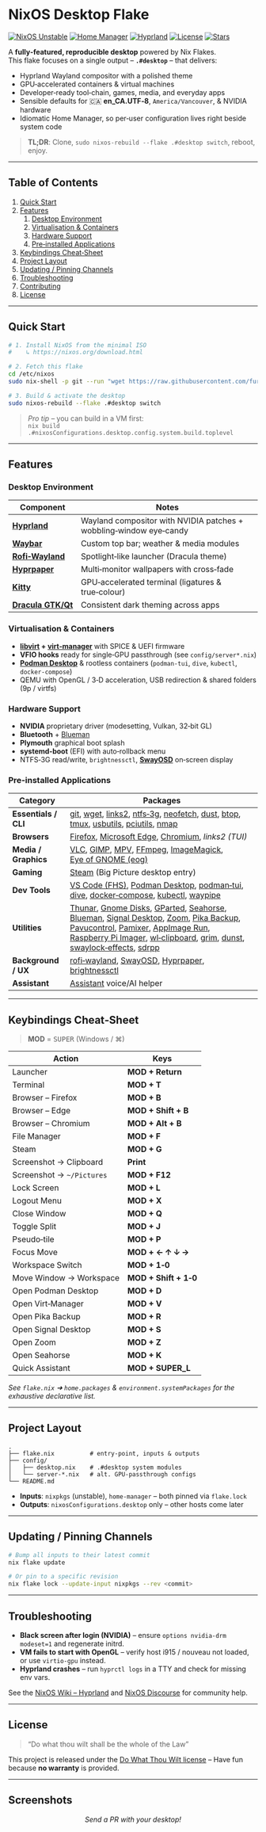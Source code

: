 
# NixOS Desktop Flake

[![NixOS Unstable](https://img.shields.io/badge/NixOS-unstable-blue?logo=nixos)](https://status.nixos.org)
[![Home Manager](https://img.shields.io/badge/Home%20Manager-enabled-brightgreen)](https://github.com/nix-community/home-manager)
[![Hyprland](https://img.shields.io/badge/Wayland-Hyprland-purple?logo=wayland)](https://github.com/hyprwm/Hyprland)
[![License](https://img.shields.io/badge/License-Do%20what%20thou%20wilt-red)](#license)
[![Stars](https://img.shields.io/github/stars/fursman/NixOS?style=social)](https://github.com/fursman/NixOS)

A **fully‑featured, reproducible desktop** powered by Nix Flakes.  
This flake focuses on a single output – **`.#desktop`** – that delivers:

* Hyprland Wayland compositor with a polished theme  
* GPU‑accelerated containers & virtual machines  
* Developer‑ready tool‑chain, games, media, and everyday apps  
* Sensible defaults for 🇨🇦 **en_CA.UTF‑8**, `America/Vancouver`, & NVIDIA hardware  
* Idiomatic Home Manager, so per‑user configuration lives right beside system code

> **TL;DR**: Clone, `sudo nixos-rebuild --flake .#desktop switch`, reboot, enjoy.

---

## Table of Contents

1. [Quick Start](#quick-start)
2. [Features](#features)
   1. [Desktop Environment](#desktop-environment)
   2. [Virtualisation & Containers](#virtualisation--containers)
   3. [Hardware Support](#hardware-support)
   4. [Pre‑installed Applications](#pre-installed-applications)
3. [Keybindings Cheat‑Sheet](#keybindings-cheat-sheet)
4. [Project Layout](#project-layout)
5. [Updating / Pinning Channels](#updating--pinning-channels)
6. [Troubleshooting](#troubleshooting)
7. [Contributing](#contributing)
8. [License](#license)

---

## Quick Start

```bash
# 1. Install NixOS from the minimal ISO
#    ↳ https://nixos.org/download.html

# 2. Fetch this flake
cd /etc/nixos
sudo nix-shell -p git --run "wget https://raw.githubusercontent.com/fursman/NixOS/main/flake.nix"

# 3. Build & activate the desktop
sudo nixos-rebuild --flake .#desktop switch
```

> _Pro tip_ – you can build in a VM first:  
> `nix build .#nixosConfigurations.desktop.config.system.build.toplevel`

---

## Features

### Desktop Environment

| Component | Notes |
|-----------|-------|
| **[Hyprland](https://github.com/hyprwm/Hyprland)** | Wayland compositor with NVIDIA patches + wobbling‑window eye‑candy |
| **[Waybar](https://github.com/Alexays/Waybar)** | Custom top bar; weather & media modules |
| **[Rofi‑Wayland](https://github.com/lbonn/rofi)** | Spotlight‑like launcher (Dracula theme) |
| **[Hyprpaper](https://github.com/hyprwm/hyprpaper)** | Multi‑monitor wallpapers with cross‑fade |
| **[Kitty](https://sw.kovidgoyal.net/kitty/)** | GPU‑accelerated terminal (ligatures & true‑colour) |
| **[Dracula GTK/Qt](https://github.com/dracula/gtk)** | Consistent dark theming across apps |

### Virtualisation & Containers

* **[libvirt](https://libvirt.org/) + [virt‑manager](https://virt-manager.org/)** with SPICE & UEFI firmware  
* **VFIO hooks** ready for single‑GPU passthrough (see `config/server*.nix`)  
* **[Podman Desktop](https://podman-desktop.io/)** & rootless containers (`podman‑tui`, `dive`, `kubectl`, `docker‑compose`)  
* QEMU with OpenGL / 3‑D acceleration, USB redirection & shared folders (9p / virtfs)

### Hardware Support

* **NVIDIA** proprietary driver (modesetting, Vulkan, 32‑bit GL)
* **Bluetooth** + [Blueman](https://github.com/blueman-project/blueman)
* **Plymouth** graphical boot splash
* **systemd‑boot** (EFI) with auto‑rollback menu
* NTFS‑3G read/write, `brightnessctl`, **[SwayOSD](https://github.com/ErikReider/SwayOSD)** on‑screen display

### Pre‑installed Applications

| Category | Packages |
|----------|----------|
| **Essentials / CLI** | [git](https://git-scm.com/), [wget](https://www.gnu.org/software/wget/), [links2](https://links.twibright.com/), [ntfs‑3g](https://github.com/tuxera/ntfs-3g), [neofetch](https://github.com/dylanaraps/neofetch), [dust](https://github.com/bootandy/dust), [btop](https://github.com/aristocratos/btop), [tmux](https://github.com/tmux/tmux), [usbutils](https://github.com/gregkh/usbutils), [pciutils](https://github.com/pciutils/pciutils), [nmap](https://nmap.org/) |
| **Browsers** | [Firefox](https://www.mozilla.org/firefox), [Microsoft Edge](https://www.microsoft.com/edge), [Chromium](https://www.chromium.org/), *links2 (TUI)* |
| **Media / Graphics** | [VLC](https://www.videolan.org/vlc/), [GIMP](https://www.gimp.org/), [MPV](https://mpv.io/), [FFmpeg](https://ffmpeg.org/), [ImageMagick](https://imagemagick.org/), [Eye of GNOME (eog)](https://wiki.gnome.org/Apps/Eog) |
| **Gaming** | [Steam](https://store.steampowered.com/about) (Big Picture desktop entry) |
| **Dev Tools** | [VS Code (FHS)](https://code.visualstudio.com/), [Podman Desktop](https://podman-desktop.io/), [podman‑tui](https://github.com/containers/podman-tui), [dive](https://github.com/wagoodman/dive), [docker‑compose](https://docs.docker.com/compose/), [kubectl](https://kubernetes.io/docs/tasks/tools/), [waypipe](https://github.com/ArcticaProject/waypipe) |
| **Utilities** | [Thunar](https://docs.xfce.org/xfce/thunar/start), [Gnome Disks](https://wiki.gnome.org/Apps/Disks), [GParted](https://gparted.org/), [Seahorse](https://wiki.gnome.org/Apps/Seahorse), [Blueman](https://github.com/blueman-project/blueman), [Signal Desktop](https://signal.org/download), [Zoom](https://zoom.us/), [Pika Backup](https://github.com/pika-backup/pika-backup), [Pavucontrol](https://freedesktop.org/software/pulseaudio/pavucontrol/), [Pamixer](https://github.com/cdemoulins/pamixer), [AppImage Run](https://github.com/probonopd/AppImageKit), [Raspberry Pi Imager](https://github.com/raspberrypi/rpi-imager), [wl‑clipboard](https://github.com/bugaevc/wl-clipboard), [grim](https://github.com/emersion/grim), [dunst](https://github.com/dunst-project/dunst), [swaylock‑effects](https://github.com/jirutka/swaylock-effects), [sdrpp](https://github.com/AlexandreRouma/SDRPlusPlus) |
| **Background / UX** | [rofi‑wayland](https://github.com/lbonn/rofi), [SwayOSD](https://github.com/ErikReider/SwayOSD), [Hyprpaper](https://github.com/hyprwm/hyprpaper), [brightnessctl](https://github.com/Hummer12007/brightnessctl) |
| **Assistant** | [Assistant](https://github.com/fursman/Assistant) voice/AI helper |

---

## Keybindings Cheat‑Sheet

> **MOD** = <kbd>SUPER</kbd> (Windows / ⌘)

| Action | Keys |
|--------|------|
| Launcher | **MOD + Return** |
| Terminal | **MOD + T** |
| Browser – Firefox | **MOD + B** |
| Browser – Edge | **MOD + Shift + B** |
| Browser – Chromium | **MOD + Alt + B** |
| File Manager | **MOD + F** |
| Steam | **MOD + G** |
| Screenshot → Clipboard | **Print** |
| Screenshot → `~/Pictures` | **MOD + F12** |
| Lock Screen | **MOD + L** |
| Logout Menu | **MOD + X** |
| Close Window | **MOD + Q** |
| Toggle Split | **MOD + J** |
| Pseudo‑tile | **MOD + P** |
| Focus Move | **MOD + ← ↑ ↓ →** |
| Workspace Switch | **MOD + 1‑0** |
| Move Window → Workspace | **MOD + Shift + 1‑0** |
| Open Podman Desktop | **MOD + D** |
| Open Virt‑Manager | **MOD + V** |
| Open Pika Backup | **MOD + R** |
| Open Signal Desktop | **MOD + S** |
| Open Zoom | **MOD + Z** |
| Open Seahorse | **MOD + K** |
| Quick Assistant | **MOD + SUPER_L** |

_See `flake.nix` ➜ `home.packages` & `environment.systemPackages` for the exhaustive declarative list._

---

## Project Layout

```
.
├── flake.nix          # entry‑point, inputs & outputs
├── config/
│   ├── desktop.nix    # .#desktop system modules
│   └── server‑*.nix   # alt. GPU‑passthrough configs
└── README.md
```

* **Inputs**: `nixpkgs` (unstable), `home-manager` – both pinned via `flake.lock`  
* **Outputs**: `nixosConfigurations.desktop` only – other hosts come later

---

## Updating / Pinning Channels

```bash
# Bump all inputs to their latest commit
nix flake update

# Or pin to a specific revision
nix flake lock --update-input nixpkgs --rev <commit>
```

---

## Troubleshooting

* **Black screen after login (NVIDIA)** – ensure `options nvidia-drm modeset=1` and regenerate initrd.  
* **VM fails to start with OpenGL** – verify host i915 / nouveau not loaded, or use `virtio-gpu` instead.  
* **Hyprland crashes** – run `hyprctl logs` in a TTY and check for missing env vars.

See the [NixOS Wiki – Hyprland](https://nixos.wiki/wiki/Hyprland) and [NixOS Discourse](https://discourse.nixos.org) for community help.

---

## License

> “Do what thou wilt shall be the whole of the Law”

This project is released under the [Do What Thou Wilt license](LICENSE) – Have fun because **no warranty** is provided. 

---

## Screenshots

<p align="center">
  <i>Send a PR with your desktop!</i>
</p>
